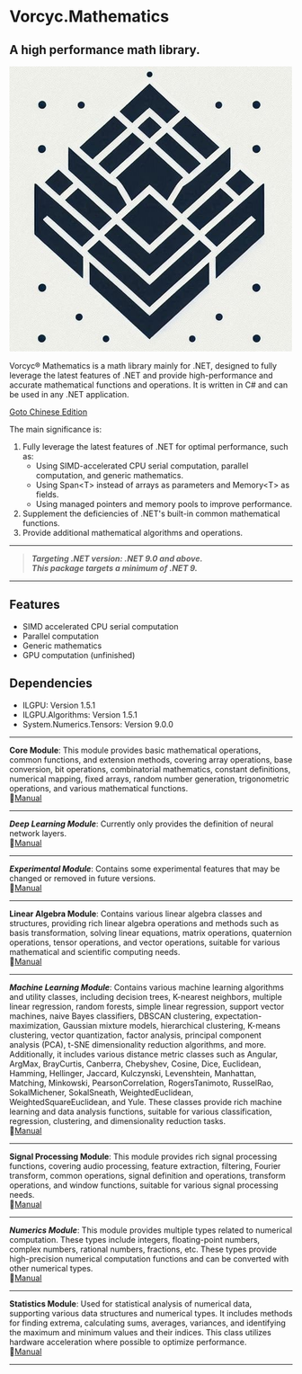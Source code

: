 ﻿# Vorcyc.Mathematics

## A high performance math library.

![VMath logo](logos/logo1.png "logo")

Vorcyc® Mathematics is a math library mainly for .NET, designed to fully leverage the latest features of .NET and provide high-performance and accurate mathematical functions and operations. It is written in C# and can be used in any .NET application.

[Goto Chinese Edition](README.md)

The main significance is:
1. Fully leverage the latest features of .NET for optimal performance, such as:
   - Using SIMD-accelerated CPU serial computation, parallel computation, and generic mathematics.
   - Using Span&lt;T> instead of arrays as parameters and Memory&lt;T> as fields.
   - Using managed pointers and memory pools to improve performance.
2. Supplement the deficiencies of .NET's built-in common mathematical functions.
3. Provide additional mathematical algorithms and operations.


---

> ***Targeting .NET version: .NET 9.0 and above.***  
> ***This package targets a minimum of .NET 9.***

---

## Features
- SIMD accelerated CPU serial computation
- Parallel computation
- Generic mathematics
- GPU computation (unfinished)

## Dependencies
- ILGPU: Version 1.5.1  
- ILGPU.Algorithms: Version 1.5.1  
- System.Numerics.Tensors: Version 9.0.0  

---

**Core Module**: This module provides basic mathematical operations, common functions, and extension methods, covering array operations, base conversion, bit operations, combinatorial mathematics, constant definitions, numerical mapping, fixed arrays, random number generation, trigonometric operations, and various mathematical functions.   
:blue_book:[Manual](Module_Core.md)

---

***Deep Learning Module***: Currently only provides the definition of neural network layers.   
:blue_book:[Manual](Module_DeepLearning.md)

---

***Experimental Module***: Contains some experimental features that may be changed or removed in future versions.  
:blue_book:[Manual](Module_Experimental.md)

---

**Linear Algebra Module**: Contains various linear algebra classes and structures, providing rich linear algebra operations and methods such as basis transformation, solving linear equations, matrix operations, quaternion operations, tensor operations, and vector operations, suitable for various mathematical and scientific computing needs.   
:blue_book:[Manual](Module_LinearAlgebra.md)

---

***Machine Learning Module***: Contains various machine learning algorithms and utility classes, including decision trees, K-nearest neighbors, multiple linear regression, random forests, simple linear regression, support vector machines, naive Bayes classifiers, DBSCAN clustering, expectation-maximization, Gaussian mixture models, hierarchical clustering, K-means clustering, vector quantization, factor analysis, principal component analysis (PCA), t-SNE dimensionality reduction algorithms, and more. Additionally, it includes various distance metric classes such as Angular, ArgMax, BrayCurtis, Canberra, Chebyshev, Cosine, Dice, Euclidean, Hamming, Hellinger, Jaccard, Kulczynski, Levenshtein, Manhattan, Matching, Minkowski, PearsonCorrelation, RogersTanimoto, RusselRao, SokalMichener, SokalSneath, WeightedEuclidean, WeightedSquareEuclidean, and Yule. These classes provide rich machine learning and data analysis functions, suitable for various classification, regression, clustering, and dimensionality reduction tasks.    
:blue_book:[Manual](Module_MachineLearning.md)

---

**Signal Processing Module**: This module provides rich signal processing functions, covering audio processing, feature extraction, filtering, Fourier transform, common operations, signal definition and operations, transform operations, and window functions, suitable for various signal processing needs.  
:blue_book:[Manual](Module_SignalProcessing.md)

---

***Numerics Module***: This module provides multiple types related to numerical computation. These types include integers, floating-point numbers, complex numbers, rational numbers, fractions, etc. These types provide high-precision numerical computation functions and can be converted with other numerical types.  
:blue_book:[Manual](Module_Numerics.md)

---

**Statistics Module**: Used for statistical analysis of numerical data, supporting various data structures and numerical types. It includes methods for finding extrema, calculating sums, averages, variances, and identifying the maximum and minimum values and their indices. This class utilizes hardware acceleration where possible to optimize performance.   
:blue_book:[Manual](Module_Statistics.md)

---
